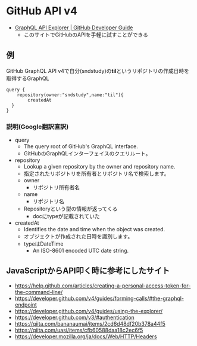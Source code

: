 # GitHub API v4

- [GraphQL API Explorer | GitHub Developer Guide](https://developer.github.com/v4/explorer/)
    - このサイトでGitHubのAPIを手軽に試すことができる

## 例

GitHub GraphQL API v4で自分(sndstudy)の**til**というリポジトリの作成日時を取得するGraphQL

```
query { 
	repository(owner:"sndstudy",name:"til"){
        createdAt
  }
}
```

### 説明(Google翻訳直訳)

- query
    - The query root of GitHub's GraphQL interface.
    - GitHubのGraphQLインターフェイスのクエリルート。
- repository
    - Lookup a given repository by the owner and repository name.
    - 指定されたリポジトリを所有者とリポジトリ名で検索します。
    - owner
        - リポジトリ所有者名
    - name
        - リポジトリ名
    - Repositoryという型の情報が返ってくる
        - docにtypeが記載されていた
- createdAt
    - Identifies the date and time when the object was created.
    - オブジェクトが作成された日時を識別します。
    - typeはDateTime
         - An ISO-8601 encoded UTC date string.

## JavaScriptからAPI叩く時に参考にしたサイト

- https://help.github.com/articles/creating-a-personal-access-token-for-the-command-line/
- https://developer.github.com/v4/guides/forming-calls/#the-graphql-endpoint
- https://developer.github.com/v4/guides/using-the-explorer/
- https://developer.github.com/v3/#authentication
- https://qiita.com/bananaumai/items/2cd6d48df20b378a44f5
- https://qiita.com/uasi/items/cfb60588daa18c2ec6f5
- https://developer.mozilla.org/ja/docs/Web/HTTP/Headers

